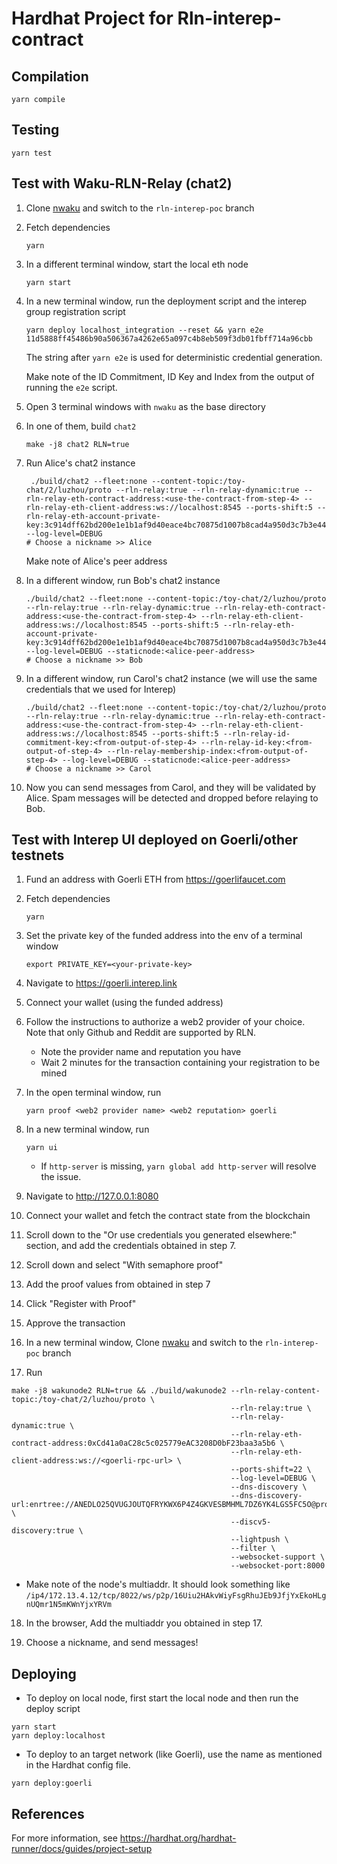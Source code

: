 # Hardhat Project for Rln-interep-contract

## Compilation

```shell
yarn compile
```

## Testing

```shell
yarn test
```

## Test with Waku-RLN-Relay (chat2)

1. Clone [nwaku](https://github.com/waku-org/nwaku) and switch to the `rln-interep-poc` branch

2. Fetch dependencies

   ```shell
   yarn
   ```

3. In a different terminal window, start the local eth node

   ```shell
   yarn start
   ```

4. In a new terminal window, run the deployment script and the interep group registration script

   ```shell
   yarn deploy localhost_integration --reset && yarn e2e 11d5888ff45486b90a506367a4262e65a097c4b8eb509f3db01fbff714a96cbb
   ```

   The string after `yarn e2e` is used for deterministic credential generation.

   Make note of the ID Commitment, ID Key and Index from the output of running the `e2e` script.

5. Open 3 terminal windows with `nwaku` as the base directory

6. In one of them, build `chat2`

   ```shell
   make -j8 chat2 RLN=true
   ```

7. Run Alice's chat2 instance

   ```shell
    ./build/chat2 --fleet:none --content-topic:/toy-chat/2/luzhou/proto --rln-relay:true --rln-relay-dynamic:true --rln-relay-eth-contract-address:<use-the-contract-from-step-4> --rln-relay-eth-client-address:ws://localhost:8545 --ports-shift:5 --rln-relay-eth-account-private-key:3c914dff62bd200e1e1b1af9d40eace4bc70875d1007b8cad4a950d3c7b3e442 --log-level=DEBUG
   # Choose a nickname >> Alice
   ```

   Make note of Alice's peer address

8. In a different window, run Bob's chat2 instance

   ```shell
   ./build/chat2 --fleet:none --content-topic:/toy-chat/2/luzhou/proto --rln-relay:true --rln-relay-dynamic:true --rln-relay-eth-contract-address:<use-the-contract-from-step-4> --rln-relay-eth-client-address:ws://localhost:8545 --ports-shift:5 --rln-relay-eth-account-private-key:3c914dff62bd200e1e1b1af9d40eace4bc70875d1007b8cad4a950d3c7b3e442 --log-level=DEBUG --staticnode:<alice-peer-address>
   # Choose a nickname >> Bob
   ```

9. In a different window, run Carol's chat2 instance (we will use the same credentials that we used for Interep)

   ```shell
   ./build/chat2 --fleet:none --content-topic:/toy-chat/2/luzhou/proto --rln-relay:true --rln-relay-dynamic:true --rln-relay-eth-contract-address:<use-the-contract-from-step-4> --rln-relay-eth-client-address:ws://localhost:8545 --ports-shift:5 --rln-relay-id-commitment-key:<from-output-of-step-4> --rln-relay-id-key:<from-output-of-step-4> --rln-relay-membership-index:<from-output-of-step-4> --log-level=DEBUG --staticnode:<alice-peer-address>
   # Choose a nickname >> Carol
   ```

10. Now you can send messages from Carol, and they will be validated by Alice. Spam messages will be detected and dropped before relaying to Bob.

## Test with Interep UI deployed on Goerli/other testnets

1. Fund an address with Goerli ETH from https://goerlifaucet.com

2. Fetch dependencies

   ```shell
   yarn
   ```

3. Set the private key of the funded address into the env of a terminal window

   ```shell
   export PRIVATE_KEY=<your-private-key>
   ```

4. Navigate to https://goerli.interep.link

5. Connect your wallet (using the funded address)

6. Follow the instructions to authorize a web2 provider of your choice. Note that only Github and Reddit are supported by RLN.

   - Note the provider name and reputation you have
   - Wait 2 minutes for the transaction containing your registration to be mined

7. In the open terminal window, run

   ```shell
   yarn proof <web2 provider name> <web2 reputation> goerli
   ```

8. In a new terminal window, run

   ```
   yarn ui
   ```

   - If `http-server` is missing, `yarn global add http-server` will resolve the issue.

9. Navigate to http://127.0.0.1:8080

10. Connect your wallet and fetch the contract state from the blockchain

11. Scroll down to the "Or use credentials you generated elsewhere:" section, and add the credentials obtained in step 7.

12. Scroll down and select "With semaphore proof"

13. Add the proof values from obtained in step 7

14. Click "Register with Proof"

15. Approve the transaction

16. In a new terminal window, Clone [nwaku](https://github.com/waku-org/nwaku) and switch to the `rln-interep-poc` branch

17. Run

```shell
make -j8 wakunode2 RLN=true && ./build/wakunode2 --rln-relay-content-topic:/toy-chat/2/luzhou/proto \
                                                 --rln-relay:true \
                                                 --rln-relay-dynamic:true \
                                                 --rln-relay-eth-contract-address:0xCd41a0aC28c5c025779eAC3208D0bF23baa3a5b6 \
                                                 --rln-relay-eth-client-address:ws://<goerli-rpc-url> \
                                                 --ports-shift=22 \
                                                 --log-level=DEBUG \
                                                 --dns-discovery \
                                                 --dns-discovery-url:enrtree://ANEDLO25QVUGJOUTQFRYKWX6P4Z4GKVESBMHML7DZ6YK4LGS5FC5O@prod.wakuv2.nodes.status.im \
                                                 --discv5-discovery:true \
                                                 --lightpush \
                                                 --filter \
                                                 --websocket-support \
                                                 --websocket-port:8000
```

- Make note of the node's multiaddr. It should look something like `/ip4/172.13.4.12/tcp/8022/ws/p2p/16Uiu2HAkvWiyFsgRhuJEb9JfjYxEkoHLgnUQmr1N5mKWnYjxYRVm`

18. In the browser, Add the multiaddr you obtained in step 17.

19. Choose a nickname, and send messages!

## Deploying

- To deploy on local node, first start the local node and then run the deploy script

```shell
yarn start
yarn deploy:localhost
```

- To deploy to an target network (like Goerli), use the name as mentioned in the Hardhat config file.

```shell
yarn deploy:goerli
```

## References

For more information, see https://hardhat.org/hardhat-runner/docs/guides/project-setup

